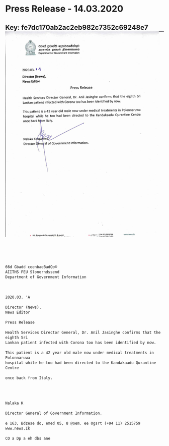 # Press Release - 14.03.2020 
Key: fe7dc170ab2ac2eb982c7352c69248e7 
![img](img/fe7dc170ab2ac2eb982c7352c69248e7.jpg)
---
```
 

 

66d Gbadd ceenbaeBadQo®
AIITHS FEU Slonorndssend
Department of Government Information

 

2020.03. 'A

Director (News),
News Editor

Press Release

Health Services Director General, Dr. Anil Jasinghe confirms that the eighth Sri
Lankan patient infected with Corona too has been identified by now.

This patient is a 42 year old male now under medical treatments in Polonnaruwa
hospital while he too had been directed to the Kandakaadu Qurantine Centre

once back from Italy.

   
 

Nalaka K

Director General of Government Information.

e 163, Bdzese do, emed 05, 8 @oem. ee Ogsrt (+94 11) 2515759 www.news.Ik

CO a Dp a eh dbs ane

```
